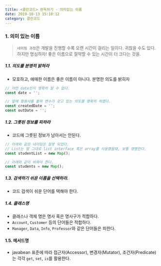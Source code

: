 ```yaml
---
title: <클린코드> 완독하기 - 의미있는 이름
date: 2019-10-13 15:10:12
category: 클린코드
---
```



### 1. 의미 있는 이름

> `네이밍 과정`은 개발을 진행할 수록 오랜 시간이 걸리는 일이다. 귀찮을 수도 있다. 하지만 명심하자! 좋은 이름으로 절약할 수 있는 시간이 더 크다는 것을.

##### 1.1. 의도를 분명히 밝혀라

- 모호하고, 애매한 이름은 좋은 이름이 아니다. 분명한 의도를 밝히자

```javascript
// 어떤 date인지 명확히 알 수 없다.
const date = '';

// 앞에 형용사를 붙혀 변수가 갖고 있는 의도를 명확히 하였다.
const createdDate = '';
const outDate = '';

```

##### 1.2. 그릇된 정보를 피하라
- 코드에 그릇된 정보가 남아서는 안된다.
  
```javascript
// 아래와 같은 네이밍은 잘못 되었다.
// List는 말 그대로 list interface 혹은 array를 사용했을때, 보통 명명한다.
const studentList = new Map();

// 아래와 같이 바꿔야 한다.
const students = new Map();

```

##### 1.3. 검색하기 쉬운 이름을 선택하라.
- 코드 검색이 쉬운 단어를 택해야 한다.


##### 1.4. 클래스명
- 클래스나 객체 명은 명사 혹은 명사구가 적합하다.
- `Account`, `Customer` 등의 단어들은 적합하다.
- `Manager`, `Data`, `Info`, `Professor`와 같은 단어들은 피한다.

#### 1.5. 메서드명
- javabean 표준에 따라 접근자(Accessor), 변경자(Mutator), 조건자(Predicate)는 각각 `get`, `set`, `is`를 활용한다.






